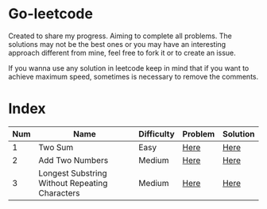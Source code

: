 # Go-leetcode

Created to share my progress. Aiming to complete all problems. The solutions may not be the best ones or you may have an interesting approach different from mine, feel free to fork it or to create an issue.

If you wanna use any solution in leetcode keep in mind that if you want to achieve maximum speed, sometimes is necessary to remove the comments.

# Index

| Num | Name    | Difficulty | Problem | Solution                                                                                 |
| --- | ------- | ---------- | ---------- | ---------------------------------------------------------------------------------------- |
| 1   | Two Sum | Easy      | [Here](https://leetcode.com/problems/two-sum/)      | [Here](https://github.com/FumingPower3925/go-leetcode/tree/main/problems/1.%20Two%20Sum) |
| 2   | Add Two Numbers | Medium | [Here](https://leetcode.com/problems/add-two-numbers/) | [Here](https://github.com/FumingPower3925/go-leetcode/tree/main/problems/2.%20Add%20Two%20Numbers)
| 3   | Longest Substring Without Repeating Characters | Medium | [Here](https://leetcode.com/problems/longest-substring-without-repeating-characters/) | [Here](https://github.com/FumingPower3925/go-leetcode/tree/main/problems/3.%20Longest%20Substring%20Without%20Repeating%20Characters)

